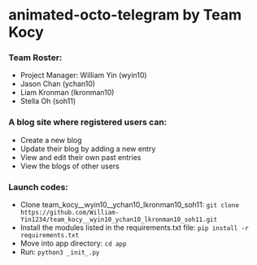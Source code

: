 # animated-octo-telegram by Team Kocy

### Team Roster:
* Project Manager: William Yin (wyin10)
* Jason Chan (ychan10)
* Liam Kronman (lkronman10)
* Stella Oh (soh11)
### A blog site where registered users can:
* Create a new blog
* Update their blog by adding a new entry
* View and edit their own past entries
* View the blogs of other users
### Launch codes:
* Clone team_kocy__wyin10__ychan10_lkronman10_soh11:
  `git clone https://github.com/William-Yin1234/team_kocy__wyin10_ychan10_lkronman10_soh11.git`
* Install the modules listed in the requirements.txt file:
  `pip install -r requirements.txt`
* Move into app directory:
  `cd app`
* Run:
  `python3 _init_.py`
